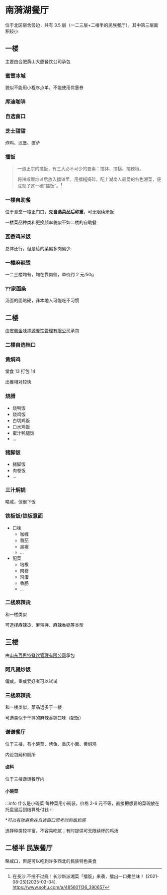 # 南漪湖餐厅

<HelpUs content="完善其他商家、窗口的评测和图片" />

位于北区宿舍旁边，共有 3.5 层（一二三层+二楼半的民族餐厅），其中第三层面积较小

## 一楼

主要由合肥黄山大厦餐饮公司承包

### 蜜雪冰城

貌似不能用小程序点单，不能使用优惠券

### 库迪咖啡

### 自选窗口

### 芝士甜甜

炸鸡、汉堡、披萨

### 擂饭

> 一道正宗的擂饭，有三大必不可少的要素：擂钵、擂槌、擂辣椒。
>
>将辣椒爆炒过后放入擂钵里，用擂槌捣碎，配上湖南人最爱的各色湘菜，便成就了这一碗“擂饭”。[^1]

### 一楼自助餐

位于食堂一楼正门口，**先自选菜品后称重**，可无限续米饭

一楼菜品种类和更换频率貌似不如二楼的自助餐

### 瓦香鸡米饭

总体还行，但是给的菜偏多肉偏少

### 一楼麻辣烫

一二三楼均有，均在靠南侧，单价约 2 元/50g

### ??家面条

汤面的面略硬，非本地人可能吃不习惯

## 二楼

由[安徽金味祥源餐饮管理有限公司](https://aiqicha.baidu.com/company_detail_72582621226210)承包

### 二楼自选档口

### 黄焖鸡

堂食 13 打包 14

出餐相对较快

### 烧腊

- 烧鸭饭
- 烧鸡饭
- 白切鸡饭
- 口水鸡饭
- 蜜汁鸭腿饭
- ...

### 猪脚饭

- 猪脚饭
- 肉卷饭
- ...

### 三汁焖锅

略咸，但很下饭

### 铁板饭/铁板意面

- 口味
  - 咖喱
  - 番茄
  - 黑椒
  - ...
- 配菜
  - 培根
  - 肉卷
  - 鸡蛋
  - 香肠
  - ...

### 二楼麻辣烫

和一楼类似

可选择麻辣烫、麻辣拌、麻辣香锅等类型

## 三楼

由[山东百思特餐饮管理有限公司](https://aiqicha.baidu.com/company_detail_29666040273603)承包

### 阿凡提炒饭

偏咸，重咸爱好者可以试试

### 三楼麻辣烫

和一楼类似，菜品远多于一楼

可选类似于干拌的麻辣香锅口味（配饭）

### 谦谦餐厅

位于三楼，有小碗菜、烤鱼、重庆小面、黄焖鸡

内设包厢和厕所

#### 卤料

位于三楼谦谦餐厅内

#### 小碗菜

:::info 什么是小碗菜
每种菜用小碗装，价格 2-6 元不等，直接把想要的菜碗放在托盘里后到结算处付钱
:::

*_可以有效避免在自选窗口思考时的尴尬感_

选择种类较丰富，不容易吃腻；有时提供可无限续杯的鸡汤

## 二楼半 民族餐厅

略咸口，但是可以吃到许多西北的民族特色美食

[^1]: 在長沙.不捶不过瘾！长沙新派湘菜「擂饭」来袭，擂出一口弗兰味！ (2021-08-25)\[2025-03-04].  
<https://www.sohu.com/a/485601136_390657>
